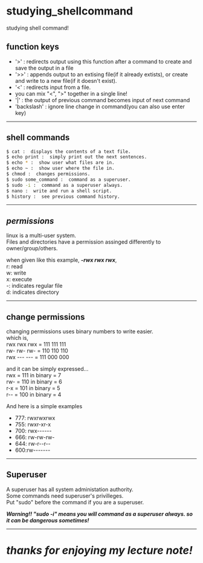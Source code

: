 # studying_shellcommand
studying shell command!

## function keys
- '>' : redirects output using this function after a command to create and save the output in a file
- '>>' : appends output to an extising file(if it already extists), or create and write to a new file(if it doesn't exist).
- '<' : redirects input from a file.
- you can mix "<", ">" together in a single line!
- '|' : the output of previous command becomes input of next command
- 'backslash' : ignore line change in command(you can also use enter key)

-------------------------

## shell commands
```sh
$ cat :  displays the contents of a text file.
$ echo print :  simply print out the next sentences.
$ echo * :  show user what files are in.
$ echo ~ :  show user where the file in.
$ chmod :  changes permissions.
$ sudo some_command :  command as a superuser.
$ sudo -i :  command as a superuser always.
$ nano :  write and run a shell script.
$ history :  see previous command history.
```

----------------

## ***permissions***
linux is a multi-user system.  
Files and directories have a permission assinged differently to owner/group/others.  

when given like this example, ***-rwx rwx rwx***,  
r: read  
w: write  
x: execute  
-: indicates regular file  
d: indicates directory  

------------------------------

## change permissions  

changing permissions uses binary numbers to write easier.  
which is,  
rwx rwx rwx = 111 111 111  
rw- rw- rw- = 110 110 110  
rwx --- --- = 111 000 000  

and it can be simply expressed...  
rwx = 111 in binary = 7  
rw- = 110 in binary = 6  
r-x = 101 in binary = 5  
r-- = 100 in binary = 4  

    
And here is a simple examples
 - 777: rwxrwxrwx
 - 755: rwxr-xr-x
 - 700: rwx------
 - 666: rw-rw-rw-
 - 644: rw-r--r--
 - 600:rw-------

---------------------------------

## Superuser
A superuser has all system administation authority.  
Some commands need superuser's privilleges.  
Put "sudo" before the command if you are a superuser.    

***Warning!! "sudo -i" means you will command as a superuser always. so it can be dangerous sometimes!***

------------------
# ***thanks for enjoying my lecture note!***
